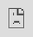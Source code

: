 # Pokedex
This is a Pokedex mobile application that can display data on 7 generations of Pokemon. The app also allows users to create parties, or designated groups of Pokemon, and add Pokemon to a list of favorites. Both parties and favorites are stored in Firebase, and displayed on the user profile. It was built with React-Native, Firebase for user authentication and database purposes, and Expo for deployment/development. Additionally, I used PokeAPI for data, with React-Native-Elements and NativeBase for basic components.

<img src="https://i.imgflip.com/4dede3.gif"/>

<iframe width="360" height="747" style="position:absolute;top:0;left:0;width:100%;height:100%;" frameBorder="0" src="https://imgflip.com/embed/4dede3"></iframe>
